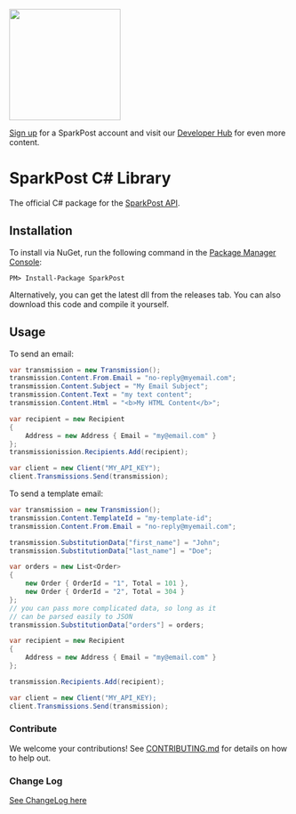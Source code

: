<a href="https://www.sparkpost.com"><img src="https://www.sparkpost.com/sites/default/files/attachments/SparkPost_Logo_2-Color_Gray-Orange_RGB.svg" width="200px"/></a>

[Sign up](https://app.sparkpost.com/sign-up?src=Dev-Website&sfdcid=70160000000pqBb) for a SparkPost account and visit our [Developer Hub](https://developers.sparkpost.com) for even more content.

# SparkPost C# Library

The official C# package for the [SparkPost API](https://www.sparkpost.com/api).

## Installation

To install via NuGet, run the following command in the [Package Manager Console](http://docs.nuget.org/consume/package-manager-console):

```
PM> Install-Package SparkPost
```

Alternatively, you can get the latest dll from the releases tab.  You can also download this code and compile it yourself.

## Usage

To send an email:

```c#
var transmission = new Transmission();
transmission.Content.From.Email = "no-reply@myemail.com";
transmission.Content.Subject = "My Email Subject";
transmission.Content.Text = "my text content";
transmission.Content.Html = "<b>My HTML Content</b>";

var recipient = new Recipient
{
    Address = new Address { Email = "my@email.com" }
};
transmissionission.Recipients.Add(recipient);

var client = new Client("MY_API_KEY");
client.Transmissions.Send(transmission);

```

To send a template email:

```c#
var transmission = new Transmission();
transmission.Content.TemplateId = "my-template-id";
transmission.Content.From.Email = "no-reply@myemail.com";

transmission.SubstitutionData["first_name"] = "John";
transmission.SubstitutionData["last_name"] = "Doe";

var orders = new List<Order>
{
    new Order { OrderId = "1", Total = 101 },
    new Order { OrderId = "2", Total = 304 }
};
// you can pass more complicated data, so long as it
// can be parsed easily to JSON
transmission.SubstitutionData["orders"] = orders;

var recipient = new Recipient
{
    Address = new Address { Email = "my@email.com" }
};

transmission.Recipients.Add(recipient);

var client = new Client("MY_API_KEY);
client.Transmissions.Send(transmission);

```

### Contribute

We welcome your contributions!  See [CONTRIBUTING.md](CONTRIBUTING.md) for details on how to help out.

### Change Log

[See ChangeLog here](CHANGELOG.md)
